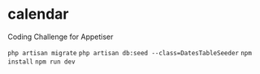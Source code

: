 # calendar
Coding Challenge for Appetiser

`php artisan migrate`
`php artisan db:seed --class=DatesTableSeeder`
`npm install`
`npm run dev`
